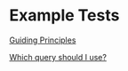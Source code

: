 # Example Tests

[Guiding Principles](https://testing-library.com/docs/guide-which-query)

[Which query should I use?](https://testing-library.com/docs/guide-which-query)
